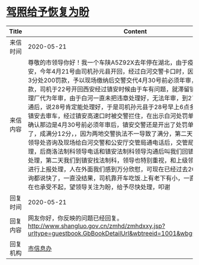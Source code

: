 # <a href="http://www.shangluo.gov.cn/zmhd/ldxxxx.jsp?urltype=leadermail.LeaderMailContentUrl&wbtreeid=1112&leadermailid=5878">驾照给予恢复为盼</a>
|Title|Content|
|:---:|---|
|来信时间|2020-05-21|
|来信内容|尊敬的市领导你好！我一个车陕A5Z92X去年停在湖北，由于疫情一直无法回西安，今年4月21号由司机孙元县开回，经过白河交警卡口时，因为逾期未年审被扣3分处200罚款，予以现场缴纳后交警交代4月30号前必须年审，要不又会扣分罚款，司机于22号开回西安经过镇安时候由于车有问题，就滞留镇安修理厂委托修理厂代为年审，由于白河一直未把违章处理好，无法年审，到27号和白河交警沟通后，说28号肯定能处理好，于是司机孙元县于28号早上6点多坐火车从西安到镇安去审车，经过镇安高速口时被交警拦住，在出示白河处罚单和白河交警通电话确认那边是4月30号前必须年审后，镇安交警还是开出了处罚单，本来已经9分了，成满分12分，，因为两地交警执法不一导致了满分，第二天到商洛局里法制科领导处咨询及现场给白河交警和公安厅交管局通电话后，交管局建议商洛这边处理，后商洛法制科领导电话和镇安法制科领导沟通后叫我们回镇安去找镇安法制科处理，第二天我们到镇安找法制科，领导也特别重视，和上级领导汇报后，说马上进行上报处理，人在外面我们感到万分欣慰，可现在已经过去20来天了，一直咨询都说快了，一直没结果，司机靠开车吃饭.上有老下有小，一直开不了车公司现在也承受不起，望领导关注为盼，给予尽快处理，叩谢|
|回复时间|2020-05-21|
|回复内容|网友你好，你反映的问题已经回复。http://www.shangluo.gov.cn/zmhd/zmhdxxy.jsp?urltype=guestbook.GbBookDetailUrl&wbtreeid=1001&wbguestbookid=9887|
|回复机构|<a href="../../categories/agencies/市信息办.md">市信息办</a>|